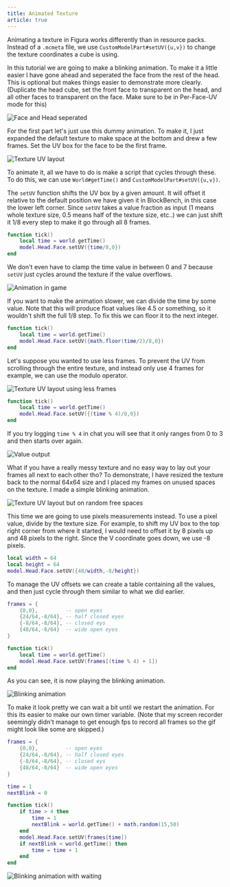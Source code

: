 ```yaml
---
title: Animated Texture
article: true
---
```


Animating a texture in Figura works differently than in resource packs. Instead of a `.mcmeta` file, we use `CustomModelPart#setUV({u,v})` to change the texture coordinates a cube is using.

In this tutorial we are going to make a blinking animation. To make it a little easier I have gone ahead and seperated the face from the rest of the head. This is optional but makes things easier to demonstrate more clearly. (Duplicate the head cube, set the front face to transparent on the head, and all other faces to transparent on the face. Make sure to be in Per-Face-UV mode for this)

![Face and Head seperated](./assets/model-1.gif)

For the first part let's just use this dummy animation. To make it, I just expanded the default texture to make space at the bottom and drew a few frames. Set the UV box for the face to be the first frame.

![Texture UV layout](./assets/texture-1.png)

To animate it, all we have to do is make a script that cycles through these. To do this, we can use `World#getTime()` and `CustomModelPart#setUV({u,v})`.

The `setUV` function shifts the UV box by a given amount. It will offset it relative to the default position we have given it in BlockBench, in this case the lower left corner. Since `setUV` takes a value fraction as input (1 means whole texture size, 0.5 means half of the texture size, etc..) we can just shift it 1/8 every step to make it go through all 8 frames.

```lua
function tick()
    local time = world.getTime()
    model.Head.Face.setUV({time/8,0})
end
```
We don't even have to clamp the time value in between 0 and 7 because `setUV` just cycles around the texture if the value overflows.

![Animation in game](./assets/minecraft-1.gif)

If you want to make the animation slower, we can divide the time by some value. Note that this will produce float values like 4.5 or something, so it wouldn't shift the full 1/8 step. To fix this we can floor it to the next integer.

```lua
function tick()
    local time = world.getTime()
    model.Head.Face.setUV({math.floor(time/2)/8,0})
end
```

Let's suppose you wanted to use less frames. To prevent the UV from scrolling through the entire texture, and instead only use 4 frames for example, we can use the modulo operator.

![Texture UV layout using less frames](./assets/texture-2.png)

```lua
function tick()
    local time = world.getTime()
    model.Head.Face.setUV({(time % 4)/8,0})
end
```

If you try logging `time % 4` in chat you will see that it only ranges from 0 to 3 and then starts over again.

![Value output](./assets/chat-1.png)

What if you have a really messy texture and no easy way to lay out your frames all next to each other tho? To demonstrate, I have resized the texture back to the normal 64x64 size and I placed my frames on unused spaces on the texture. I made a simple blinking animation.

![Texture UV layout but on random free spaces](./assets/texture-3.png)

This time we are going to use pixels measurements instead. To use a pixel value, divide by the texture size. For example, to shift my UV box to the top right corner from where it started, I would need to offset it by 8 pixels up and 48 pixels to the right. Since the V coordinate goes down, we use -8 pixels.

```lua
local width = 64
local height = 64
model.Head.Face.setUV({48/width,-8/height})
```

To manage the UV offsets we can create a table containing all the values, and then just cycle through them similar to what we did earlier.

```lua
frames = {
    {0,0},         -- open eyes
    {24/64,-8/64}, -- half closed eyes
    {-8/64,-8/64}, -- closed eys
    {48/64,-8/64}  -- wide open eyes
}

function tick()
    local time = world.getTime()
    model.Head.Face.setUV(frames[(time % 4) + 1])
end
```

As you can see, it is now playing the blinking animation.

![Blinking animation](./assets/minecraft-2.gif)

To make it look pretty we can wait a bit until we restart the animation. For this its easier to make our own timer variable. (Note that my screen recorder seemingly didn't manage to get enough fps to record all frames so the gif might look like some are skipped.)

```lua
frames = {
    {0,0},         -- open eyes
    {24/64,-8/64}, -- half closed eyes
    {-8/64,-8/64}, -- closed eys
    {48/64,-8/64}  -- wide open eyes
}

time = 1
nextBlink = 0

function tick()
    if time > 4 then
        time = 1
        nextBlink = world.getTime() + math.random(15,50)
    end
    model.Head.Face.setUV(frames[time])
    if nextBlink < world.getTime() then
        time = time + 1
    end
end
```

![Blinking animation with waiting](./assets/minecraft-3.gif)
